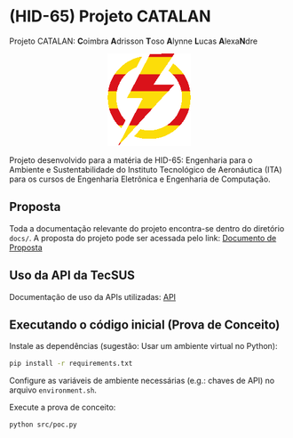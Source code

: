 # (HID-65) Projeto CATALAN

Projeto CATALAN: **C**oimbra **A**drisson **T**oso **A**lynne **L**ucas **A**lexa**N**dre

<p align="center">
  <img src="./data/logo-small.png" />
</p>

<!--
Mals pelo HTML ae galera, mas era pq eu queria alinhar a imagem no centro da tela =/

Código original sem HTML (imagem alinhada na esquerda):
![Catalan Logo](./data/logo-small.png)

-->

Projeto desenvolvido para a matéria de HID-65: Engenharia para o Ambiente e Sustentabilidade do Instituto Tecnológico de Aeronáutica (ITA) para os cursos de Engenharia Eletrônica e Engenharia de Computação.

## Proposta

Toda a documentação relevante do projeto encontra-se dentro do diretório `docs/`. A proposta do projeto pode ser acessada pelo link: [Documento de Proposta](<./docs/Grupo 1 - Projeto CATALAN.pdf>)

## Uso da API da TecSUS

Documentação de uso da APIs utilizadas: [API](./docs/API.md)

## Executando o código inicial (Prova de Conceito)

Instale as dependências (sugestão: Usar um ambiente virtual no Python):
```bash
pip install -r requirements.txt
```

Configure as variáveis de ambiente necessárias (e.g.: chaves de API) no arquivo `environment.sh`.

Execute a prova de conceito:
```bash
python src/poc.py
```